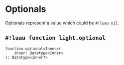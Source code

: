 # Optionals

Optionals represent a value which could be `#!luau nil`.

## `#!luau function light.optional`

```luau title='<!-- b:client --> <!-- b:server --> <!-- b:shared --> <!-- b:sync -->'
function optional<Inner>(
    inner: Datatype<Inner>
): Datatype<Inner?>
```
